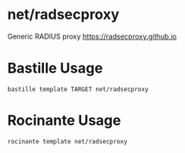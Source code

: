 # net/radsecproxy
Generic RADIUS proxy
https://radsecproxy.github.io

# Bastille Usage
```shell
bastille template TARGET net/radsecproxy
```

# Rocinante Usage
```shell
rocinante template net/radsecproxy
```
